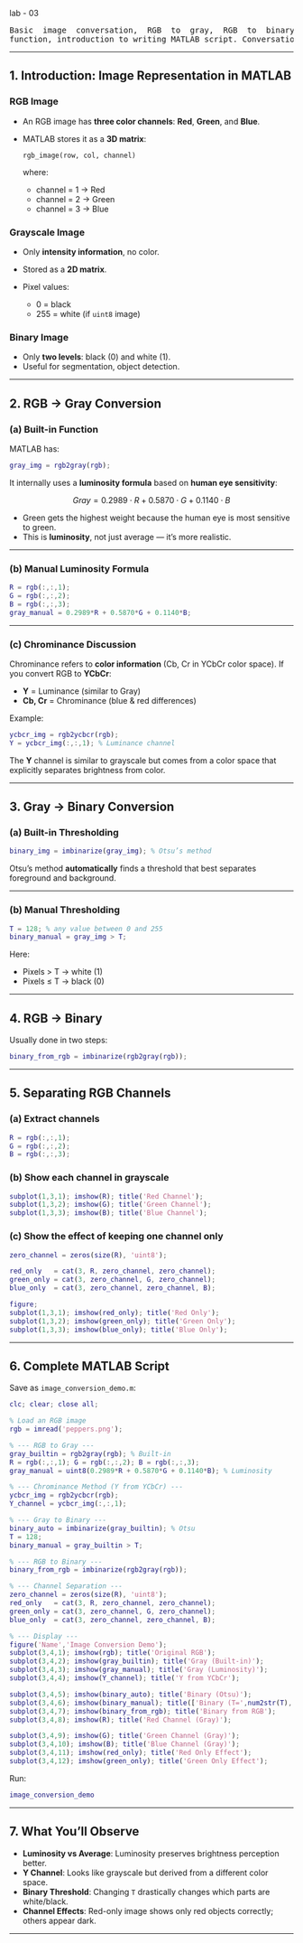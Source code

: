 lab - 03
<pre>Basic  image  conversation,  RGB  to  gray,  RGB  to  binary,  Gray  to  binary.  Using  built-in 
function, introduction to writing MATLAB script. Conversation using luminosity, chrominosity from RGB to Gray. Converting Gray to Binary using threshold.  Separation of different channels, represent RGB channels separately with their effects. 
</pre>
---

## **1. Introduction: Image Representation in MATLAB**

### RGB Image

* An RGB image has **three color channels**: **Red**, **Green**, and **Blue**.
* MATLAB stores it as a **3D matrix**:

  ```
  rgb_image(row, col, channel)
  ```

  where:

  * channel = 1 → Red
  * channel = 2 → Green
  * channel = 3 → Blue

### Grayscale Image

* Only **intensity information**, no color.
* Stored as a **2D matrix**.
* Pixel values:

  * 0 = black
  * 255 = white (if `uint8` image)

### Binary Image

* Only **two levels**: black (0) and white (1).
* Useful for segmentation, object detection.

---

## **2. RGB → Gray Conversion**

### (a) **Built-in Function**

MATLAB has:

```matlab
gray_img = rgb2gray(rgb);
```

It internally uses a **luminosity formula** based on **human eye sensitivity**:

$$
Gray = 0.2989 \cdot R + 0.5870 \cdot G + 0.1140 \cdot B
$$

* Green gets the highest weight because the human eye is most sensitive to green.
* This is **luminosity**, not just average — it’s more realistic.

---

### (b) **Manual Luminosity Formula**

```matlab
R = rgb(:,:,1);
G = rgb(:,:,2);
B = rgb(:,:,3);
gray_manual = 0.2989*R + 0.5870*G + 0.1140*B;
```

---

### (c) **Chrominance Discussion**

Chrominance refers to **color information** (Cb, Cr in YCbCr color space).
If you convert RGB to **YCbCr**:

* **Y** = Luminance (similar to Gray)
* **Cb, Cr** = Chrominance (blue & red differences)

Example:

```matlab
ycbcr_img = rgb2ycbcr(rgb);
Y = ycbcr_img(:,:,1); % Luminance channel
```

The **Y** channel is similar to grayscale but comes from a color space that explicitly separates brightness from color.

---

## **3. Gray → Binary Conversion**

### (a) **Built-in Thresholding**

```matlab
binary_img = imbinarize(gray_img); % Otsu’s method
```

Otsu’s method **automatically** finds a threshold that best separates foreground and background.

---

### (b) **Manual Thresholding**

```matlab
T = 128; % any value between 0 and 255
binary_manual = gray_img > T;
```

Here:

* Pixels > T → white (1)
* Pixels ≤ T → black (0)

---

## **4. RGB → Binary**

Usually done in two steps:

```matlab
binary_from_rgb = imbinarize(rgb2gray(rgb));
```

---

## **5. Separating RGB Channels**

### (a) **Extract channels**

```matlab
R = rgb(:,:,1);
G = rgb(:,:,2);
B = rgb(:,:,3);
```

### (b) **Show each channel in grayscale**

```matlab
subplot(1,3,1); imshow(R); title('Red Channel');
subplot(1,3,2); imshow(G); title('Green Channel');
subplot(1,3,3); imshow(B); title('Blue Channel');
```

### (c) **Show the effect of keeping one channel only**

```matlab
zero_channel = zeros(size(R), 'uint8');

red_only   = cat(3, R, zero_channel, zero_channel);
green_only = cat(3, zero_channel, G, zero_channel);
blue_only  = cat(3, zero_channel, zero_channel, B);

figure;
subplot(1,3,1); imshow(red_only); title('Red Only');
subplot(1,3,2); imshow(green_only); title('Green Only');
subplot(1,3,3); imshow(blue_only); title('Blue Only');
```

---

## **6. Complete MATLAB Script**

Save as `image_conversion_demo.m`:

```matlab
clc; clear; close all;

% Load an RGB image
rgb = imread('peppers.png');

% --- RGB to Gray ---
gray_builtin = rgb2gray(rgb); % Built-in
R = rgb(:,:,1); G = rgb(:,:,2); B = rgb(:,:,3);
gray_manual = uint8(0.2989*R + 0.5870*G + 0.1140*B); % Luminosity

% --- Chrominance Method (Y from YCbCr) ---
ycbcr_img = rgb2ycbcr(rgb);
Y_channel = ycbcr_img(:,:,1);

% --- Gray to Binary ---
binary_auto = imbinarize(gray_builtin); % Otsu
T = 128;
binary_manual = gray_builtin > T;

% --- RGB to Binary ---
binary_from_rgb = imbinarize(rgb2gray(rgb));

% --- Channel Separation ---
zero_channel = zeros(size(R), 'uint8');
red_only   = cat(3, R, zero_channel, zero_channel);
green_only = cat(3, zero_channel, G, zero_channel);
blue_only  = cat(3, zero_channel, zero_channel, B);

% --- Display ---
figure('Name','Image Conversion Demo');
subplot(3,4,1); imshow(rgb); title('Original RGB');
subplot(3,4,2); imshow(gray_builtin); title('Gray (Built-in)');
subplot(3,4,3); imshow(gray_manual); title('Gray (Luminosity)');
subplot(3,4,4); imshow(Y_channel); title('Y from YCbCr');

subplot(3,4,5); imshow(binary_auto); title('Binary (Otsu)');
subplot(3,4,6); imshow(binary_manual); title(['Binary (T=',num2str(T),')']);
subplot(3,4,7); imshow(binary_from_rgb); title('Binary from RGB');
subplot(3,4,8); imshow(R); title('Red Channel (Gray)');

subplot(3,4,9); imshow(G); title('Green Channel (Gray)');
subplot(3,4,10); imshow(B); title('Blue Channel (Gray)');
subplot(3,4,11); imshow(red_only); title('Red Only Effect');
subplot(3,4,12); imshow(green_only); title('Green Only Effect');
```

Run:

```matlab
image_conversion_demo
```

---

## **7. What You’ll Observe**

* **Luminosity vs Average**: Luminosity preserves brightness perception better.
* **Y Channel**: Looks like grayscale but derived from a different color space.
* **Binary Threshold**: Changing `T` drastically changes which parts are white/black.
* **Channel Effects**: Red-only image shows only red objects correctly; others appear dark.

---